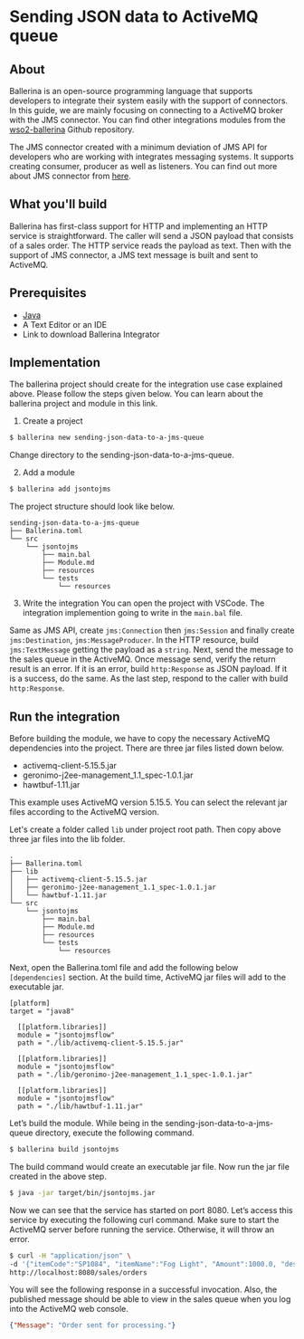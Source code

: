 # Sending JSON data to ActiveMQ queue

## About 
Ballerina is an open-source programming language that supports developers to integrate their system easily with the support of connectors. In this guide, we are mainly focusing on connecting to a ActiveMQ broker with the JMS connector. You can find other integrations modules from the [wso2-ballerina](https://github.com/wso2-ballerina) Github repository.

The JMS connector created with a minimum deviation of JMS API for developers who are working with integrates messaging systems. It supports creating consumer, producer as well as listeners. You can find out more about JMS connector from [here](https://github.com/wso2-ballerina/module-jms).

## What you'll build
Ballerina has first-class support for HTTP and implementing an HTTP service is straightforward. The caller will send a JSON payload that consists of a sales order. The HTTP service reads the payload as text. Then with the support of JMS connector, a JMS text message is built and sent to ActiveMQ.

## Prerequisites
- [Java](https://www.oracle.com/technetwork/java/index.html)
- A Text Editor or an IDE
- Link to download Ballerina Integrator

## Implementation
The ballerina project should create for the integration use case explained above. Please follow the steps given below. You can learn about the ballerina project and module in this link.

1. Create a project
```bash
$ ballerina new sending-json-data-to-a-jms-queue
```
Change directory to the sending-json-data-to-a-jms-queue.

2. Add a module
```bash
$ ballerina add jsontojms
```

The project structure should look like below.
```shell
sending-json-data-to-a-jms-queue
├── Ballerina.toml
└── src
    └── jsontojms
        ├── main.bal
        ├── Module.md
        ├── resources
        └── tests
            └── resources
```

3. Write the integration
You can open the project with VSCode. The integration implemention going to write in the `main.bal` file. 

<!-- INCLUDE_CODE: src/jsontojms/main.bal -->

Same as JMS API, create `jms:Connection` then `jms:Session` and finally create `jms:Destination`, `jms:MessageProducer`. In the HTTP resource, build `jms:TextMessage` getting the payload as a `string`. Next, send the message to the sales queue in the ActiveMQ. Once message send, verify the return result is an error. If it is an error, build `http:Response` as JSON payload. If it is a success, do the same. As the last step, respond to the caller with build `http:Response`.

## Run the integration
Before building the module, we have to copy the necessary ActiveMQ dependencies into the project. There are three jar files listed down below.

* activemq-client-5.15.5.jar
* geronimo-j2ee-management_1.1_spec-1.0.1.jar
* hawtbuf-1.11.jar

This example uses ActiveMQ version 5.15.5. You can select the relevant jar files according to the ActiveMQ version.

Let's create a folder called `lib` under project root path. Then copy above three jar files into the lib folder.

```shell
.
├── Ballerina.toml
├── lib
│   ├── activemq-client-5.15.5.jar
│   ├── geronimo-j2ee-management_1.1_spec-1.0.1.jar
│   └── hawtbuf-1.11.jar
└── src
    └── jsontojms
        ├── main.bal
        ├── Module.md
        ├── resources
        └── tests
            └── resources
```

Next, open the Ballerina.toml file and add the following below `[dependencies]` section. At the build time, ActiveMQ jar files will add to the executable jar.

```
[platform]
target = "java8"

  [[platform.libraries]]
  module = "jsontojmsflow"
  path = "./lib/activemq-client-5.15.5.jar"

  [[platform.libraries]]
  module = "jsontojmsflow"
  path = "./lib/geronimo-j2ee-management_1.1_spec-1.0.1.jar"

  [[platform.libraries]]
  module = "jsontojmsflow"
  path = "./lib/hawtbuf-1.11.jar"
```

Let’s build the module. While being in the sending-json-data-to-a-jms-queue directory, execute the following command.

```bash
$ ballerina build jsontojms
```

The build command would create an executable jar file. Now run the jar file created in the above step.

```bash
$ java -jar target/bin/jsontojms.jar
```

Now we can see that the service has started on port 8080. Let’s access this service by executing the following curl command. Make sure to start the ActiveMQ server before running the service. Otherwise, it will throw an error.

```bash
$ curl -H "application/json" \ 
-d '{"itemCode":"SP1084", "itemName":"Fog Light", "Amount":1000.0, "description":"Car Fog Light", "qty":1, "warehouse":"Colombo"}'.json \ 
http://localhost:8080/sales/orders
```

You will see the following response in a successful invocation. Also, the published message should be able to view in the sales queue when you log into the ActiveMQ web console. 

```json
{"Message": "Order sent for processing."}
```
